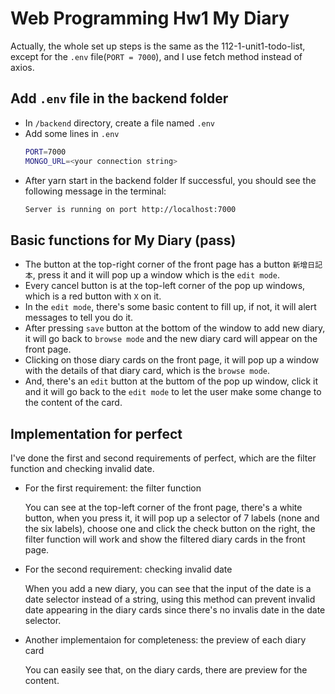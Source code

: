 # Web Programming Hw1 My Diary
Actually, the whole set up steps is the same as the 112-1-unit1-todo-list, except for the `.env` file(`PORT = 7000`), and I use fetch method instead of axios.


## Add `.env` file in the backend folder
- In `/backend` directory, create a file named `.env`
- Add some lines in `.env`
  ```bash
  PORT=7000
  MONGO_URL=<your connection string>
  ```
- After yarn start in the backend folder
  If successful, you should see the following message in the terminal:
  ```bash
  Server is running on port http://localhost:7000
  ```


## Basic functions for My Diary (pass)
- The button at the top-right corner of the front page has a button `新增日記本`, press it and it will pop up a window which is the `edit mode`.
- Every cancel button is at the top-left corner of the pop up windows, which is a red button with `X` on it.
- In the `edit mode`, there's some basic content to fill up, if not, it will alert messages to tell you do it.
- After pressing `save` button at the bottom of the window to add new diary, it will go back to `browse mode` and the new diary card will appear on the front page.
- Clicking on those diary cards on the front page, it will pop up a window with the details of that diary card, which is the `browse mode`.
- And, there's an `edit` button at the buttom of the pop up window, click it and it will go back to the `edit mode` to let the user make some change to the content of the card.



## Implementation for perfect
I've done the first and second requirements of perfect, which are the filter function and checking invalid date.

- For the first requirement: the filter function
  
  You can see at the top-left corner of the front page, there's a white button, when you press it, it will pop up a selector of 7 labels (none and the six labels), choose one and click the check button on the right, the filter function will work and show the filtered diary cards in the front page.

- For the second requirement: checking invalid date

  When you add a new diary, you can see that the input of the date is a date selector instead of a string, using this method can prevent invalid date appearing in the diary cards since there's no invalis date in the date selector.

- Another implementaion for completeness: the preview of each diary card

  You can easily see that, on the diary cards, there are preview for the content.


  

